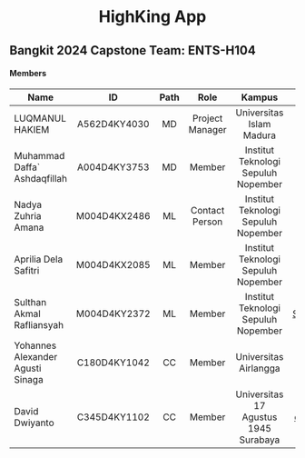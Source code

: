 <h1 align="center">
  HighKing App
</h1>
<h2 align="center>
  Booking Hiking Trip in Indonesia  
</h2>
<h3 align="center">
  Bangkit 2024 Capstone Team: ENTS-H104
</h3>


#### Members
| Name                             | ID           | Path  | Role           | Kampus                               | Github                                                     |
| -------------------------------- |:------------:|:-----:| :------------: | :----------------------------------: |:----------------------------------------------------------:|
| LUQMANUL HAKIEM                  | A562D4KY4030 | MD    | Project Manager| Universitas Islam Madura             | [hyelqi](https://github.com/luqmanulhakiem/luqmanulhakiem) |
| Muhammad Daffa` Ashdaqfillah     | A004D4KY3753 | MD    | Member         | Institut Teknologi Sepuluh Nopember  | [daf2a](https://github.com/daf2a)                                                          |
| Nadya Zuhria Amana               | M004D4KX2486 | ML    | Contact Person | Institut Teknologi Sepuluh Nopember  | [nadyaza](https://github.com/nadyaza)                                                           |
| Aprilia Dela Safitri             | M004D4KX2085 | ML    | Member         | Institut Teknologi Sepuluh Nopember  | [apriliadesa](https://github.com/apriliadesa)              |
| Sulthan Akmal Rafliansyah        | M004D4KY2372 | ML    | Member         | Institut Teknologi Sepuluh Nopember  | [SulthanRaflyy](https://github.com/SulthanRaflyy)          |
| Yohannes Alexander Agusti Sinaga | C180D4KY1042 | CC    | Member         | Universitas Airlangga                | [Yohannes-Alexander](https://github.com/Yohannes-Alexander)  |
| David Dwiyanto                   | C345D4KY1102 | CC    | Member         | Universitas 17 Agustus 1945 Surabaya | [daviddvsjrgg](https://github.com/daviddvsjrgg)                      |
